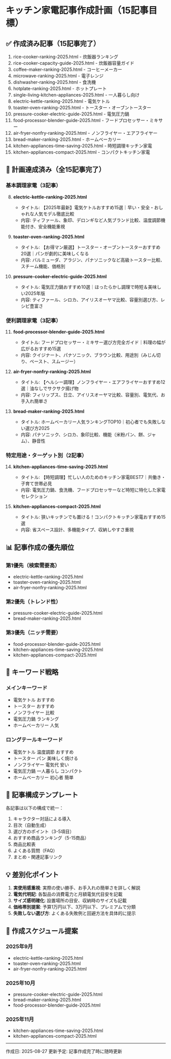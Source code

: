 # キッチン家電記事作成計画（15記事目標）

## ✅ 作成済み記事（15記事完了）
1. rice-cooker-ranking-2025.html - 炊飯器ランキング
2. rice-cooker-capacity-guide-2025.html - 炊飯器容量ガイド
3. coffee-maker-ranking-2025.html - コーヒーメーカー
4. microwave-ranking-2025.html - 電子レンジ
5. dishwasher-ranking-2025.html - 食洗機
6. hotplate-ranking-2025.html - ホットプレート
7. single-living-kitchen-appliances-2025.html - 一人暮らし向け
8. electric-kettle-ranking-2025.html - 電気ケトル
9. toaster-oven-ranking-2025.html - トースター・オーブントースター
10. pressure-cooker-electric-guide-2025.html - 電気圧力鍋
11. food-processor-blender-guide-2025.html - フードプロセッサー・ミキサー
12. air-fryer-nonfry-ranking-2025.html - ノンフライヤー・エアフライヤー
13. bread-maker-ranking-2025.html - ホームベーカリー
14. kitchen-appliances-time-saving-2025.html - 時短調理キッチン家電
15. kitchen-appliances-compact-2025.html - コンパクトキッチン家電

## 🎉 計画達成済み（全15記事完了）

### 基本調理家電（3記事）
8. **electric-kettle-ranking-2025.html**
   - タイトル: 【2025年最新】電気ケトルおすすめ15選｜早い・安全・おしゃれな人気モデル徹底比較
   - 内容: ティファール、象印、デロンギなど人気ブランド比較、温度調節機能付き、安全機能重視

9. **toaster-oven-ranking-2025.html**
   - タイトル: 【お得マン厳選】トースター・オーブントースターおすすめ20選｜パンが劇的に美味しくなる
   - 内容: バルミューダ、アラジン、パナソニックなど高級トースター比較、スチーム機能、価格別

10. **pressure-cooker-electric-guide-2025.html**
    - タイトル: 電気圧力鍋おすすめ10選｜ほったらかし調理で時短＆美味しい2025年版
    - 内容: ティファール、シロカ、アイリスオーヤマ比較、容量別選び方、レシピ豊富さ

### 便利調理家電（3記事）
11. **food-processor-blender-guide-2025.html**
    - タイトル: フードプロセッサー・ミキサー選び方完全ガイド｜料理の幅が広がるおすすめ15選
    - 内容: クイジナート、パナソニック、ブラウン比較、用途別（みじん切り、ペースト、スムージー）

12. **air-fryer-nonfry-ranking-2025.html**
    - タイトル: 【ヘルシー調理】ノンフライヤー・エアフライヤーおすすめ12選｜油なしでサクサク揚げ物
    - 内容: フィリップス、日立、アイリスオーヤマ比較、容量別、電気代、お手入れ簡単さ

13. **bread-maker-ranking-2025.html**
    - タイトル: ホームベーカリー人気ランキングTOP10｜初心者でも失敗しない選び方2025
    - 内容: パナソニック、シロカ、象印比較、機能（米粉パン、餅、ジャム）、静音性

### 特定用途・ターゲット別（2記事）
14. **kitchen-appliances-time-saving-2025.html**
    - タイトル: 【時短調理】忙しい人のためのキッチン家電BEST7｜共働き・子育て世帯必見
    - 内容: 電気圧力鍋、食洗機、フードプロセッサーなど時短に特化した家電セレクション

15. **kitchen-appliances-compact-2025.html**
    - タイトル: 狭いキッチンでも置ける！コンパクトキッチン家電おすすめ15選
    - 内容: 省スペース設計、多機能タイプ、収納しやすさ重視

## 📊 記事作成の優先順位

### 第1優先（検索需要高）
- electric-kettle-ranking-2025.html
- toaster-oven-ranking-2025.html
- air-fryer-nonfry-ranking-2025.html

### 第2優先（トレンド性）
- pressure-cooker-electric-guide-2025.html
- bread-maker-ranking-2025.html

### 第3優先（ニッチ需要）
- food-processor-blender-guide-2025.html
- kitchen-appliances-time-saving-2025.html
- kitchen-appliances-compact-2025.html

## 🔑 キーワード戦略

### メインキーワード
- 電気ケトル おすすめ
- トースター おすすめ
- ノンフライヤー 比較
- 電気圧力鍋 ランキング
- ホームベーカリー 人気

### ロングテールキーワード
- 電気ケトル 温度調節 おすすめ
- トースター パン 美味しく焼ける
- ノンフライヤー 電気代 安い
- 電気圧力鍋 一人暮らし コンパクト
- ホームベーカリー 初心者 簡単

## 📝 記事構成テンプレート

各記事は以下の構成で統一：
1. キャラクター対話による導入
2. 目次（自動生成）
3. 選び方のポイント（3-5項目）
4. おすすめ商品ランキング（5-15商品）
5. 商品比較表
6. よくある質問（FAQ）
7. まとめ・関連記事リンク

## 💡 差別化ポイント

1. **実使用感重視**: 実際の使い勝手、お手入れの簡単さを詳しく解説
2. **電気代明記**: 各製品の消費電力と月額電気代目安を記載
3. **サイズ感明確化**: 設置場所の目安、収納時のサイズも記載
4. **価格帯別提案**: 予算1万円以下、3万円以下、プレミアムで分類
5. **失敗しない選び方**: よくある失敗例と回避方法を具体的に提示

## 📅 作成スケジュール提案

### 2025年9月
- electric-kettle-ranking-2025.html
- toaster-oven-ranking-2025.html
- air-fryer-nonfry-ranking-2025.html

### 2025年10月
- pressure-cooker-electric-guide-2025.html
- bread-maker-ranking-2025.html
- food-processor-blender-guide-2025.html

### 2025年11月
- kitchen-appliances-time-saving-2025.html
- kitchen-appliances-compact-2025.html

---
作成日: 2025-08-27
更新予定: 記事作成完了時に随時更新